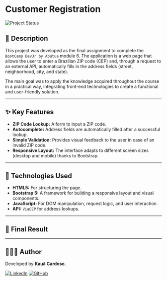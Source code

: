 # Customer Registration 

![Project Status](https://img.shields.io/badge/Status-In_Progress-yellow)

## 📝 Description

This project was developed as the final assignment to complete the `BootCamp DevJr by Abútua` module 6. The application is a web page that allows the user to enter a Brazilian ZIP code (CEP) and, through a request to an external API, automatically fills in the address fields (street, neighborhood, city, and state).

The main goal was to apply the knowledge acquired throughout the course in a practical way, integrating front-end technologies to create a functional and user-friendly solution.

---

## ✨ Key Features

* **ZIP Code Lookup:** A form to input a ZIP code.
* **Autocomplete:** Address fields are automatically filled after a successful lookup.
* **Simple Validation:** Provides visual feedback to the user in case of an invalid ZIP code.
* **Responsive Layout:** The interface adapts to different screen sizes (desktop and mobile) thanks to Bootstrap.

---

## 🚀 Technologies Used

* **HTML5:** For structuring the page.
* **Bootstrap 5:** A framework for building a responsive layout and visual components.
* **JavaScript:** For DOM manipulation, request logic, and user interaction.
* **API:** `ViaCEP` for address lookups.

---
## 📌 Final Result


---

## 👨🏻‍💻 Author

Developed by **Kauã Cardoso**.

[![LinkedIn](https://img.shields.io/badge/LinkedIn-0077B5?style=for-the-badge&logo=linkedin&logoColor=white)](www.linkedin.com/in/kauã-cardoso-25259b2b3)
[![GitHub](https://img.shields.io/badge/GitHub-181717?style=for-the-badge&logo=github&logoColor=white)](https://github.com/kauanzin222)
